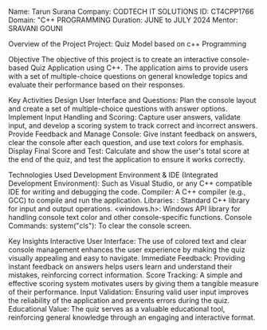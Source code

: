 Name: Tarun Surana
Company: CODTECH IT SOLUTIONS
ID: CT4CPP1766
Domain: "C++ PROGRAMMING
Duration: JUNE to JULY 2024
Mentor: SRAVANI GOUNI

Overview of the Project
Project: Quiz Model based on c++ Programming

Objective
The objective of this project is to create an interactive console-based Quiz Application using C++. The application aims to provide users with a set of multiple-choice questions on general knowledge topics and evaluate their performance based on their responses.

Key Activities
Design User Interface and Questions: Plan the console layout and create a set of multiple-choice questions with answer options.
Implement Input Handling and Scoring: Capture user answers, validate input, and develop a scoring system to track correct and incorrect answers.
Provide Feedback and Manage Console: Give instant feedback on answers, clear the console after each question, and use text colors for emphasis.
Display Final Score and Test: Calculate and show the user's total score at the end of the quiz, and test the application to ensure it works correctly.

Technologies Used
Development Environment & IDE (Integrated Development Environment): Such as Visual Studio, or any C++ compatible IDE for writing and debugging the code.
Compiler: A C++ compiler (e.g., GCC) to compile and run the application.
Libraries:
  <iostream>: Standard C++ library for input and output operations.
  <windows.h>: Windows API library for handling console text color and other console-specific functions.
Console Commands: system("cls"): To clear the console screen.

Key Insights
Interactive User Interface: The use of colored text and clear console management enhances the user experience by making the quiz visually appealing and easy to navigate.
Immediate Feedback: Providing instant feedback on answers helps users learn and understand their mistakes, reinforcing correct information.
Score Tracking: A simple and effective scoring system motivates users by giving them a tangible measure of their performance.
Input Validation: Ensuring valid user input improves the reliability of the application and prevents errors during the quiz.
Educational Value: The quiz serves as a valuable educational tool, reinforcing general knowledge through an engaging and interactive format.
